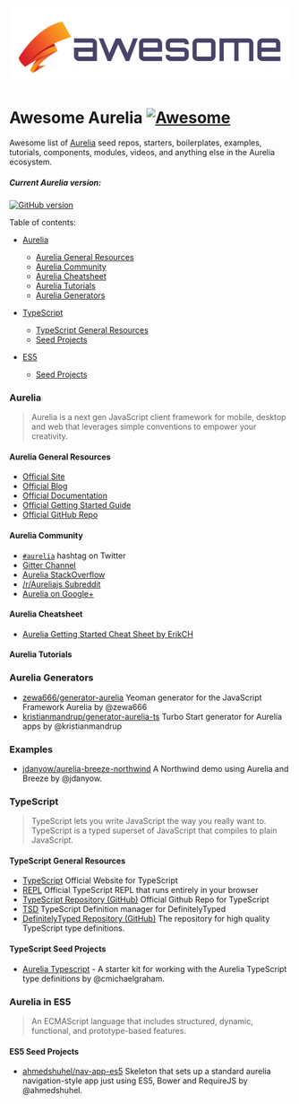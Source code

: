 <p align="center">
  <img src="/media/awesome-aurelia.png" alt="Awesome Aurelia" />
</p>

# Awesome Aurelia [![Awesome](https://cdn.rawgit.com/sindresorhus/awesome/d7305f38d29fed78fa85652e3a63e154dd8e8829/media/badge.svg)](https://github.com/sindresorhus/awesome)

Awesome list of [Aurelia](https://aurelia.io/) seed repos, starters, boilerplates, examples, tutorials, components, modules, videos, and anything else in the Aurelia ecosystem.

##### Current Aurelia version:
[![GitHub version](https://badge.fury.io/gh/aurelia%2Fframework.svg)](http://badge.fury.io/gh/aurelia%2Fframework)

Table of contents:
* [Aurelia](#aurelia)
  * [Aurelia General Resources](#aurelia-general-resources)
  * [Aurelia Community](#aurelia-community)
  * [Aurelia Cheatsheet](#aurelia-cheatsheet)
  * [Aurelia Tutorials](#aurelia-tutorials)
  * [Aurelia Generators](#aurelia-generators)

* [TypeScript](#aurelia-in-typescript)
  * [TypeScript General Resources](#typescript-general-resources)
  * [Seed Projects](#typescript-seed-projects)

* [ES5](#aurelia-in-es5)
  * [Seed Projects](#es5-seed-projects)

### Aurelia
> Aurelia is a next gen JavaScript client framework for mobile, desktop and web that leverages simple conventions to empower your creativity.

#### Aurelia General Resources
* [Official Site](https://aurelia.io/)
* [Official Blog](http://blog.durandal.io/)
* [Official Documentation](http://aurelia.io/docs.html)
* [Official Getting Started Guide](http://aurelia.io/get-started.html)
* [Official GitHub Repo](https://github.com/aurelia/framework)

#### Aurelia Community
* [`#aurelia`](https://twitter.com/hashtag/aurelia) hashtag on Twitter
* [Gitter Channel](https://gitter.im/aurelia/discuss)
* [Aurelia StackOverflow](http://stackoverflow.com/questions/tagged/aurelia)
* [/r/Aureliajs Subreddit](http://www.reddit.com/r/aureliajs/)
* [Aurelia on Google+](https://plus.google.com/communities/103785338632993439883)

#### Aurelia Cheatsheet
* [Aurelia Getting Started Cheat Sheet by ErikCH](http://www.cheatography.com/erikch/cheat-sheets/aurelia-getting-started/)

#### Aurelia Tutorials

### Aurelia Generators
* [zewa666/generator-aurelia](https://github.com/zewa666/generator-aurelia) Yeoman generator for the JavaScript Framework Aurelia by @zewa666
* [kristianmandrup/generator-aurelia-ts](https://github.com/kristianmandrup/generator-aurelia-ts) Turbo Start generator for Aurelia apps by @kristianmandrup

### Examples

* [jdanyow/aurelia-breeze-northwind](https://github.com/jdanyow/aurelia-breeze-northwind) A Northwind demo using Aurelia and Breeze by @jdanyow.

### TypeScript
> TypeScript lets you write JavaScript the way you really want to.
TypeScript is a typed superset of JavaScript that compiles to plain JavaScript.

#### TypeScript General Resources
* [TypeScript](http://www.typescriptlang.org/) Official Website for TypeScript
* [REPL](http://www.typescriptlang.org/Playground) Official TypeScript REPL that runs entirely in your browser
* [TypeScript Repository (GitHub)](https://github.com/Microsoft/TypeScript) Official Github Repo for TypeScript
* [TSD](http://definitelytyped.org/tsd) TypeScript Definition manager for DefinitelyTyped
* [DefinitelyTyped Repository (GitHub)](https://github.com/borisyankov/DefinitelyTyped) The repository for high quality TypeScript type definitions.


#### TypeScript Seed Projects
* [Aurelia Typescript](https://github.com/cmichaelgraham/aurelia-typescript) - A starter kit for working with the Aurelia TypeScript type definitions by @cmichaelgraham.

### Aurelia in ES5
> An ECMAScript language that includes structured, dynamic, functional, and prototype-based features.


#### ES5 Seed Projects
* [ahmedshuhel/nav-app-es5](https://github.com/ahmedshuhel/nav-app-es5) Skeleton that sets up a standard aurelia navigation-style app just using ES5, Bower and RequireJS by @ahmedshuhel.

